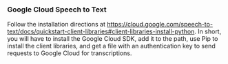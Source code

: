 ### Google Cloud Speech to Text

Follow the installation directions at https://cloud.google.com/speech-to-text/docs/quickstart-client-libraries#client-libraries-install-python.
In short, you will have to install the Google Cloud SDK, add it to the path, use Pip to install the client libraries, and get a file with
an authentication key to send requests to Google Cloud for transcriptions.
